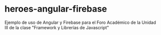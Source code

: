 # heroes-angular-firebase

Ejemplo de uso de Angular y Firebase para el Foro Académico de la Unidad III de la clase "Framework y Librerías de Javascript" 
